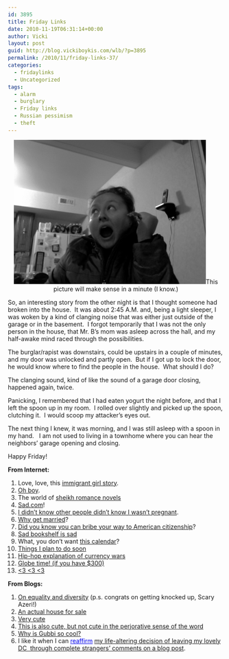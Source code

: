 ```yaml
---
id: 3895
title: Friday Links
date: 2010-11-19T06:31:14+00:00
author: Vicki
layout: post
guid: http://blog.vickiboykis.com/wlb/?p=3895
permalink: /2010/11/friday-links-37/
categories:
  - fridaylinks
  - Uncategorized
tags:
  - alarm
  - burglary
  - Friday links
  - Russian pessimism
  - theft
---
```

<p style="text-align: center;">
  <a href="https://raw.githubusercontent.com/veekaybee/wlb/gh-pages/assets/images/2010/11/Photo-on-2010-11-19-at-06.28-2.jpg"><img class="aligncenter size-full wp-image-3900" title="Photo on 2010-11-19 at 06.28 #2" src="https://raw.githubusercontent.com/veekaybee/wlb/gh-pages/assets/images/2010/11/Photo-on-2010-11-19-at-06.28-2.jpg" alt="" width="448" height="336" /></a>This picture will make sense in a minute (I know.)
</p>

So, an interesting story from the other night is that I thought someone had broken into the house.  It was about 2:45 A.M. and, being a light sleeper, I was woken by a kind of clanging noise that was either just outside of the garage or in the basement.  I forgot temporarily that I was not the only person in the house, that Mr. B&#8217;s mom was asleep across the hall, and my half-awake mind raced through the possibilities.

The burglar/rapist was downstairs, could be upstairs in a couple of minutes, and my door was unlocked and partly open.  But if I got up to lock the door, he would know where to find the people in the house.  What should I do?

The clanging sound, kind of like the sound of a garage door closing, happened again, twice.

Panicking, I remembered that I had eaten yogurt the night before, and that I left the spoon up in my room.  I rolled over slightly and picked up the spoon, clutching it.  I would scoop my attacker&#8217;s eyes out.

The next thing I knew, it was morning, and I was still asleep with a spoon in my hand.   I am not used to living in a townhome where you can hear the neighbors&#8217; garage opening and closing.

Happy Friday!

**From Internet:**

  1. Love, love, this [immigrant girl story](http://opinionator.blogs.nytimes.com/2010/11/10/going-korean/).
  2. [Oh boy](http://www.tabletmag.com/news-and-politics/50848/old-ways/).
  3. The world of [sheikh romance novels](http://jezebel.com/5692618/welcome-to-the-world-of-sheikh-romance-novels)
  4. [Sad.com](http://www.nytimes.com/2010/08/22/magazine/22lives-t.html?_r=2)!
  5. [I didn&#8217;t know other people didn&#8217;t know I wasn&#8217;t pregnant](http://thehairpin.com/2010/11/i-didnt-know-other-people-didnt-know-i-wasnt-pregnant/).
  6. [Why get married](http://chartporn.org/2010/11/18/why-get-married/?utm_source=feedburner&utm_medium=feed&utm_campaign=Feed:+ChartPorn+(Chart+Porn)&utm_content=Google+Reader)?
  7. [Did you know you can bribe your way to American citizenship](http://www.russiablog.org/2010/11/million-dollar_us_visa.php)?
  8. [Sad bookshelf is sad](http://blog.makezine.com/archive/2010/11/sad_bookshelf_is_sad.html)
  9. What, you don&#8217;t want [this calendar](http://therumpus.net/2010/11/the-bins-calendar/)?
 10. [Things I plan to do soon](http://www.uwishunu.com/2010/11/grand-opening-of-the-national-museum-of-american-jewish-history-this-weekend/?utm_source=feedburner&utm_medium=feed&utm_campaign=Feed:+Uwishunu-PhillyFromTheInsideOut+(uwishunu+Philadelphia)&utm_content=Google+Reader)
 11. [Hip-hop explanation of currency wars](http://chartporn.org/2010/11/12/hip-hop-explanation-of-currency-wars/)
 12. [Globe time! (if you have $300)](http://www.designspongeonline.com/2010/11/imaginenations-globes.html)
 13. [<3 <3 <3](http://www.myswitcheroo.com/products/posters-for-girls)

**From Blogs:**

  1. [On equality and diversity](http://scaryazeri.blogspot.com/2010/11/on-equality-and-diversity.html) (p.s. congrats on getting knocked up, Scary Azeri!)
  2. [An actual house for sale](http://hookedonhouses.net/2010/02/25/in-this-trophy-room-there-are-no-winners/)
  3. [Very cute](http://native-born.com/2010/11/18/eid-blessings-why-upper-respiratory-infections-are-a-gift-from-god/)
  4. [This is also cute, but not cute in the perjorative sense of the word](http://www.treppenwitz.com/2010/11/modesty.html)
  5. [Why is Gubbi so cool?](http://gubbiofarabia.tumblr.com/post/1547834963)
  6. I like it when I can <span style="color: #0000ee;"><span style="text-decoration: underline;">reaffirm</span></span> [my life-altering decision of leaving my lovely DC  through complete strangers&#8217; comments on a blog post](http://www.getrichslowly.org/blog/2010/11/12/ask-the-readers-how-can-we-afford-to-buy-a-house/).